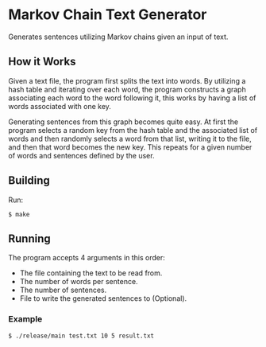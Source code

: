 # Markov Chain Text Generator

Generates sentences utilizing Markov chains given an input of text.

## How it Works

Given a text file, the program first splits the text into words. By utilizing a hash table and iterating over each word, the program constructs a graph associating each word to the word following it, this works by having a list of words associated with one key.

Generating sentences from this graph becomes quite easy. At first the program selects a random key from the hash table and the associated list of words and then randomly selects a word from that list, writing it to the file, and then that word becomes the new key. This repeats for a given number of words and sentences defined by the user.

## Building

Run:

```console
$ make
```

## Running

The program accepts 4 arguments in this order:

- The file containing the text to be read from.
- The number of words per sentence.
- The number of sentences.
- File to write the generated sentences to (Optional).

### Example

```console
$ ./release/main test.txt 10 5 result.txt
```
